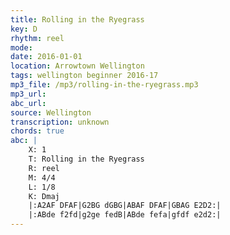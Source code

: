 ```yaml
---
title: Rolling in the Ryegrass
key: D
rhythm: reel
mode: 
date: 2016-01-01
location: Arrowtown Wellington
tags: wellington beginner 2016-17
mp3_file: /mp3/rolling-in-the-ryegrass.mp3
mp3_url: 
abc_url: 
source: Wellington
transcription: unknown
chords: true
abc: |
    X: 1
    T: Rolling in the Ryegrass
    R: reel
    M: 4/4
    L: 1/8
    K: Dmaj
    |:A2AF DFAF|G2BG dGBG|ABAF DFAF|GBAG E2D2:|
    |:ABde f2fd|g2ge fedB|ABde fefa|gfdf e2d2:|
---
```


